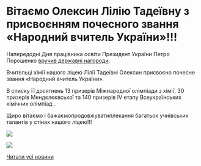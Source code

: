 # Вітаємо Олексин Лілію Тадеївну з присвоєнням почесного звання &#171;Народний вчитель України&#187;!!!

Напередодні Дня працівника освіти Президент України Петро Порошенко [вручив державні нагороди](https://www.president.gov.ua/news/naperedodni-dnya-pracivnika-osviti-prezident-vruchiv-derzhav-50190).

Вчительці хімії нашого ліцею Лілії Тадеївні Олексин присвоєно почесне звання «Народний вчитель України».

В списку її досягнень 13 призерів Міжнародної олімпіади з хімії, 30 призерів Мендєлєєвської та 140 призерів IV етапу Всеукраїнських хімічних олімпіад .

Щиро вітаємо і бажаємопродовжуватиплекання багатьох учнівських талантів у стінах нашого ліцею!!!

![](/images/blog/вітаємо-олексин-лілію-тадеївну-з-присвоєнням-почесного/лт2.jpeg)

![](/images/blog/вітаємо-олексин-лілію-тадеївну-з-присвоєнням-почесного/лт.jpeg)

[Читати усі новини](/news)
